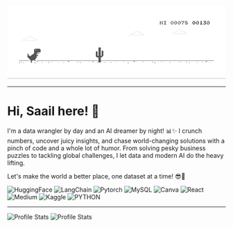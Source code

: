<p align="center">
  <img src="dino.gif" alt="Dino GIF" />
</p>

---

# Hi, Saail here! 👋

I'm a data wrangler by day and an AI dreamer by night! 📊✨ I crunch numbers, uncover juicy insights, and chase world-changing solutions with a pinch of code and a whole lot of humor. From solving pesky business puzzles to tackling global challenges, I let data and modern AI do the heavy lifting.

Let's make the world a better place, one dataset at a time! 😎🚀

![HuggingFace](https://img.shields.io/badge/-HuggingFace-FDEE21?style=for-the-badge&logo=HuggingFace&logoColor=black) ![LangChain](https://img.shields.io/badge/langchain-1C3C3C?style=for-the-badge&logo=langchain&logoColor=white) ![Pytorch](https://img.shields.io/badge/PyTorch-EE4C2C?style=for-the-badge&logo=pytorch&logoColor=white) ![MySQL](https://img.shields.io/badge/MySQL-005C84?style=for-the-badge&logo=mysql&logoColor=white) ![Canva](https://img.shields.io/badge/Canva-%2300C4CC.svg?&style=for-the-badge&logo=Canva&logoColor=white) ![React](https://img.shields.io/badge/React-20232A?style=for-the-badge&logo=react&logoColor=61DAFB) ![Medium](https://img.shields.io/badge/Medium-12100E?style=for-the-badge&logo=medium&logoColor=white) ![Kaggle](https://img.shields.io/badge/Kaggle-20BEFF?style=for-the-badge&logo=Kaggle&logoColor=white) ![PYTHON](https://img.shields.io/badge/Python-FFD43B?style=for-the-badge&logo=python&logoColor=blue)

---

![Profile Stats](http://github-profile-summary-cards.vercel.app/api/cards/profile-details?username=Saail289&theme=dracula) ![Profile Stats](http://github-profile-summary-cards.vercel.app/api/cards/repos-per-language?username=Saail289&theme=dracula&exclude={exclude})

